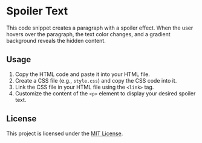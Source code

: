 # Spoiler Text

This code snippet creates a paragraph with a spoiler effect. 
When the user hovers over the paragraph, the text color changes, and a gradient background reveals the hidden content.

## Usage

1. Copy the HTML code and paste it into your HTML file.
2. Create a CSS file (e.g., `style.css`) and copy the CSS code into it.
3. Link the CSS file in your HTML file using the `<link>` tag.
4. Customize the content of the `<p>` element to display your desired spoiler text.

## License

This project is licensed under the [MIT License](LICENSE).